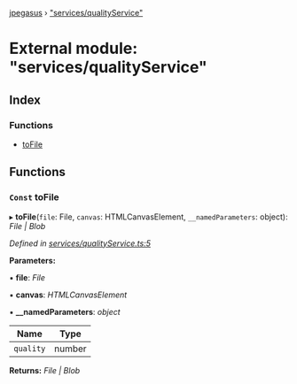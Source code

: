 [jpegasus](../README.md) › ["services/qualityService"](_services_qualityservice_.md)

# External module: "services/qualityService"

## Index

### Functions

* [toFile](_services_qualityservice_.md#const-tofile)

## Functions

### `Const` toFile

▸ **toFile**(`file`: File, `canvas`: HTMLCanvasElement, `__namedParameters`: object): *File | Blob*

*Defined in [services/qualityService.ts:5](https://github.com/TonyBrobston/jpegasus/blob/03dd45f/src/services/qualityService.ts#L5)*

**Parameters:**

▪ **file**: *File*

▪ **canvas**: *HTMLCanvasElement*

▪ **__namedParameters**: *object*

Name | Type |
------ | ------ |
`quality` | number |

**Returns:** *File | Blob*
